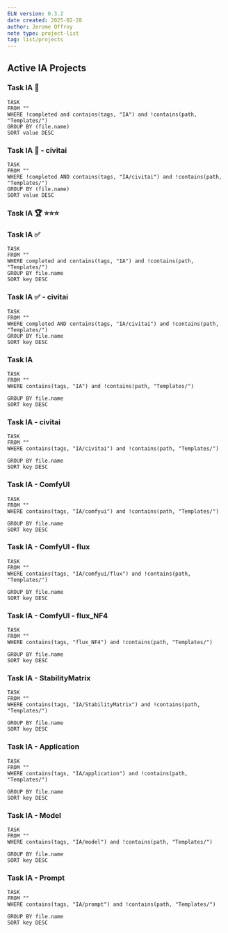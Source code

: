 ```yaml
---
ELN version: 0.3.2
date created: 2025-02-28
author: Jerome Offroy
note type: project-list
tag: list/projects
---
```

## Active IA Projects

### Task IA 🚧
```dataview
TASK 
FROM ""
WHERE !completed and contains(tags, "IA") and !contains(path, "Templates/")
GROUP BY (file.name)
SORT value DESC
```

### Task IA 🚧 - civitai
```dataview
TASK 
FROM ""
WHERE !completed AND contains(tags, "IA/civitai") and !contains(path, "Templates/")
GROUP BY (file.name)
SORT value DESC
```

### Task IA 🏆 ⭐⭐⭐
### Task IA ✅

```dataview
TASK 
FROM ""
WHERE completed and contains(tags, "IA") and !contains(path, "Templates/")
GROUP BY file.name
SORT key DESC
```

### Task IA ✅ - civitai 
```dataview
TASK 
FROM ""
WHERE completed AND contains(tags, "IA/civitai") and !contains(path, "Templates/")
GROUP BY file.name
SORT key DESC
```

### Task IA
```dataview
TASK 
FROM ""
WHERE contains(tags, "IA") and !contains(path, "Templates/")

GROUP BY file.name
SORT key DESC

```

### Task IA - civitai
```dataview
TASK 
FROM ""
WHERE contains(tags, "IA/civitai") and !contains(path, "Templates/")

GROUP BY file.name
SORT key DESC

```

### Task IA - ComfyUI
```dataview
TASK 
FROM ""
WHERE contains(tags, "IA/comfyui") and !contains(path, "Templates/")

GROUP BY file.name
SORT key DESC

```

### Task IA - ComfyUI - flux
```dataview
TASK 
FROM ""
WHERE contains(tags, "IA/comfyui/flux") and !contains(path, "Templates/")

GROUP BY file.name
SORT key DESC

```

### Task IA - ComfyUI - flux_NF4
```dataview
TASK 
FROM ""
WHERE contains(tags, "flux_NF4") and !contains(path, "Templates/")

GROUP BY file.name
SORT key DESC

```

### Task IA - StabilityMatrix
```dataview
TASK 
FROM ""
WHERE contains(tags, "IA/StabilityMatrix") and !contains(path, "Templates/")

GROUP BY file.name
SORT key DESC

```

### Task IA - Application
```dataview
TASK 
FROM ""
WHERE contains(tags, "IA/application") and !contains(path, "Templates/")

GROUP BY file.name
SORT key DESC

```

### Task IA - Model
```dataview
TASK 
FROM ""
WHERE contains(tags, "IA/model") and !contains(path, "Templates/")

GROUP BY file.name
SORT key DESC

```

### Task IA - Prompt
```dataview
TASK 
FROM ""
WHERE contains(tags, "IA/prompt") and !contains(path, "Templates/")

GROUP BY file.name
SORT key DESC

```











